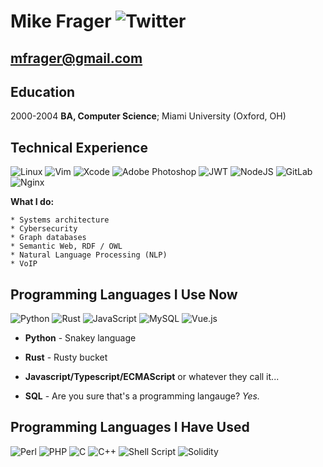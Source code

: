 Mike Frager ![Twitter](https://shields.io/twitter/follow/mfrager?label=Follow)
===========

mfrager@gmail.com
-------------------

Education
---------

2000-2004
**BA, Computer Science**; Miami University (Oxford, OH)


Technical Experience
--------------------
![Linux](https://img.shields.io/badge/Linux-FCC624?style=for-the-badge&logo=linux&logoColor=black) ![Vim](https://img.shields.io/badge/VIM-%2311AB00.svg?style=for-the-badge&logo=vim&logoColor=white) ![Xcode](https://img.shields.io/badge/Xcode-007ACC?style=for-the-badge&logo=Xcode&logoColor=white) ![Adobe Photoshop](https://img.shields.io/badge/adobephotoshop-%2331A8FF.svg?style=for-the-badge&logo=adobephotoshop&logoColor=white) ![JWT](https://img.shields.io/badge/JWT-black?style=for-the-badge&logo=JSON%20web%20tokens) ![NodeJS](https://img.shields.io/badge/node.js-6DA55F?style=for-the-badge&logo=node.js&logoColor=white) ![GitLab](https://img.shields.io/badge/gitlab-%23181717.svg?style=for-the-badge&logo=gitlab&logoColor=white) ![Nginx](https://img.shields.io/badge/nginx-%23009639.svg?style=for-the-badge&logo=nginx&logoColor=white)

**What I do:**

    * Systems architecture
    * Cybersecurity
    * Graph databases
    * Semantic Web, RDF / OWL
    * Natural Language Processing (NLP)
    * VoIP

Programming Languages I Use Now
-------------------------------
![Python](https://img.shields.io/badge/python-3670A0?style=for-the-badge&logo=python&logoColor=ffdd54) ![Rust](https://img.shields.io/badge/rust-%23000000.svg?style=for-the-badge&logo=rust&logoColor=white) ![JavaScript](https://img.shields.io/badge/javascript-%23323330.svg?style=for-the-badge&logo=javascript&logoColor=%23F7DF1E) ![MySQL](https://img.shields.io/badge/mysql-%2300f.svg?style=for-the-badge&logo=mysql&logoColor=white) ![Vue.js](https://img.shields.io/badge/vuejs-%2335495e.svg?style=for-the-badge&logo=vuedotjs&logoColor=%234FC08D)
   * **Python** - Snakey language 

   * **Rust** - Rusty bucket 

   * **Javascript/Typescript/ECMAScript** or whatever they call it...

   * **SQL** - Are you sure that's a programming langauge? _Yes._


Programming Languages I Have Used
---------------------------------

![Perl](https://img.shields.io/badge/perl-%2339457E.svg?style=for-the-badge&logo=perl&logoColor=white) ![PHP](https://img.shields.io/badge/php-%23777BB4.svg?style=for-the-badge&logo=php&logoColor=white) ![C](https://img.shields.io/badge/c-%2300599C.svg?style=for-the-badge&logo=c&logoColor=white) ![C++](https://img.shields.io/badge/c++-%2300599C.svg?style=for-the-badge&logo=c%2B%2B&logoColor=white) ![Shell Script](https://img.shields.io/badge/shell_script-%23121011.svg?style=for-the-badge&logo=gnu-bash&logoColor=white) ![Solidity](https://img.shields.io/badge/Solidity-%23363636.svg?style=for-the-badge&logo=solidity&logoColor=white) 
